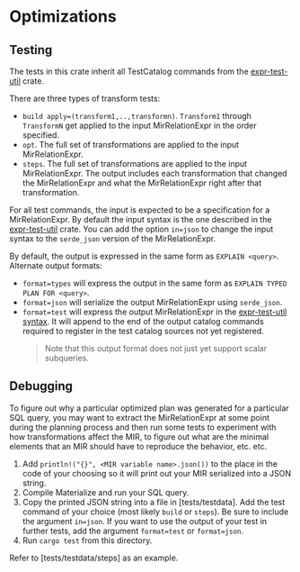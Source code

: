 # Optimizations

## Testing

The tests in this crate inherit all TestCatalog commands from the
[expr-test-util](../expr-test-util) crate.

There are three types of transform tests:
* `build apply=(transform1,..,transformn)`. `Transform1` through `TransformN`
  get applied to the input MirRelationExpr in the order specified.
* `opt`. The full set of transformations are applied to the input
  MirRelationExpr.
* `steps`. The full set of transformations are applied to the input
  MirRelationExpr. The output includes each transformation that changed the
  MirRelationExpr and what the MirRelationExpr right after that transformation.

For all test commands, the input is expected to be a specification for a
MirRelationExpr. By default the input syntax is the one described in the
[expr-test-util](../expr-test-util/README.md#syntax) crate. You can add the
option `in=json` to change the input syntax to the `serde_json` version of the
MirRelationExpr.

By default, the output is expressed in the same form as `EXPLAIN <query>`.
Alternate output formats:
* `format=types` will express the output in the same form as `EXPLAIN TYPED PLAN FOR <query>`.
* `format=json` will serialize the output MirRelationExpr using `serde_json`.
* `format=test` will express the output MirRelationExpr in the
  [expr-test-util syntax](../expr-test-util/README.md#syntax). It will append to
  the end of the output catalog commands required to register in the test
  catalog sources not yet registered.
  > Note that this output format does not just yet support scalar subqueries.

## Debugging

To figure out why a particular optimized plan was generated for a particular SQL
query, you may want to extract the MirRelationExpr at some point during the
planning process and then run some tests to experiment with how transformations
affect the MIR, to figure out what are the minimal elements that an MIR should
have to reproduce the behavior, etc. etc.

1. Add `println!("{}", <MIR variable name>.json())` to the place in the code of
   your choosing so it will print out your MIR serialized into a JSON string.
2. Compile Materialize and run your SQL query.
3. Copy the printed JSON string into a file in [tests/testdata]. Add the test
   command of your choice (most likely `build` or `steps`). Be sure to include
   the argument `in=json`. If you want to use the output of your test in further
   tests, add the argument `format=test` or `format=json`.
4. Run `cargo test` from this directory.

Refer to [tests/testdata/steps] as an example.
